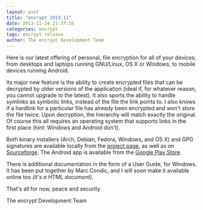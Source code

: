 ```yaml
---
layout: post
title: "encrypt 2013.11"
date: 2013-11-24 21:37:55
categories: encrypt
tags: encrypt release
author: The encrypt Development Team
---
```

Here is our latest offering of personal, file encryption for all of your devices; from desktops and laptops running GNU/Linux, OS X or Windows, to mobile devices running Android.

Its major new feature is the ability to create encrypted files that can be decrypted by older versions of the application (ideal if, for whatever reason, you cannot upgrade to the latest). It also sports the ability to handle symlinks as symbolic links, instead of the file the link points to. I also knows if a hardlink for a particular file has already been encrypted and won't store the file twice. Upon decryption, the hierarchy will match exactly the original. Of course this all requires an operating system that supports links in the first place (hint: Windows and Android don't).

Both binary installers (Arch, Debian, Fedora, Windows, and OS X) and GPG signatures are available locally from the [project page][enc], as well as on [Sourceforge][]. The Android app is available from the [Google Play Store][].

There is additional documentation in the form of a User Guide, for Windows. It has been put together by Marc Condic, and I will soon make it available online too _(it's a HTML document)_.

That's all for now, peace and security

The encrypt Development Team

[enc]: /projects/encrypt
[Sourceforge]: https://sourceforge.net/projects/encrypt/
[Google Play Store]: https://play.google.com/store/apps/details?id=net.albinoloverats.android.encrypt
